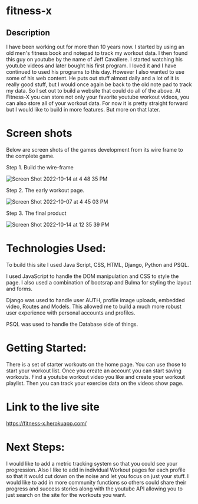 # fitness-x


## Description

I have been working out for more than 10 years now. I started by using an old men's fitness book and notepad to track my workout data. I then found this guy on youtube by the name of Jeff Cavaliere.
I started watching his youtube videos and later bought his first program. I loved it and I have continued to used his programs to this day. However I also wanted to use some of his web content. He puts out stuff almost daily and a lot of it is really good stuff, but I would once again be back to the old note pad to track my data. So I set out to build a website that could do all of the above. 
At Fitness-X you can store not only your favorite youtube workout videos, you can also store all of your workout data. For now it is pretty straight forward but I would like to build in more features. But more on that later. 

# Screen shots

 Below are screen shots of the games development from its wire frame to the complete game.
 
 Step 1. Build the wire-frame

![Screen Shot 2022-10-14 at 4 48 35 PM](https://user-images.githubusercontent.com/9807461/196013852-920f08c8-6a8a-44ec-9c79-5d44851792fc.png)


Step 2. The early workout page.


![Screen Shot 2022-10-07 at 4 45 03 PM](https://user-images.githubusercontent.com/9807461/196013858-a26f5530-9ee6-45d5-b605-0652052c97f7.png)


Step 3. The final product 

![Screen Shot 2022-10-14 at 12 35 39 PM](https://user-images.githubusercontent.com/9807461/196013864-324c5752-7d27-41f3-9c58-3fede17de7cb.png)



# Technologies Used: 

To build this site I used Java Script, CSS, HTML, Django, Python and PSQL. 

I used JavaScript to handle the DOM manipulation and CSS to style the page. I also used a combination of bootsrap and Bulma for styling the layout and forms. 

Django was used to handle user AUTH, profile image uploads, embedded video, Routes and Models. This allowed me to build a much more robust user experience with personal accounts and profiles.  

PSQL was used to handle the Database side of things. 


# Getting Started:

There is a set of starter workouts on the home page. You can use those to start your workout list.
Once you create an account you can start saving workouts. Find a youtube workout video you like and create your workout playlist. 
Then you can track your exercise data on the videos show page. 

# Link to the live site

https://fitness-x.herokuapp.com/

# Next Steps:

I would like to add a metric tracking system so that you could see your progression. Also I like to add in individual Workout pages for each profile so that it would cut down on the noise and let you focus on just your stuff. I would like to add in more community functions so others could share their progress and success stories along with the youtube API allowing you to just search on the site for the workouts you want.